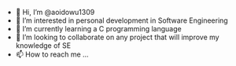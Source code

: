 - 👋 Hi, I’m @aoidowu1309
- 👀 I’m interested in personal development in Software Engineering 
- 🌱 I’m currently learning a C programming language 
- 💞️ I’m looking to collaborate on any project that will improve my knowledge of SE
- 📫 How to reach me ...

<!---
aoidowu1309/aoidowu1309 is a ✨ special ✨ repository because its `README.md` (this file) appears on your GitHub profile.
You can click the Preview link to take a look at your changes.
--->
